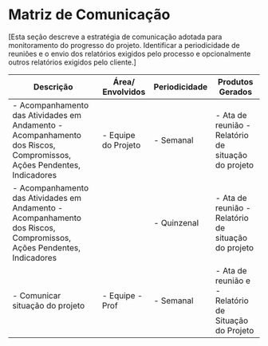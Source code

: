 # Matriz de Comunicação
[Esta seção descreve a estratégia de comunicação adotada para monitoramento do progresso do projeto. Identificar a periodicidade de reuniões e o envio dos relatórios exigidos pelo processo e opcionalmente outros relatórios exigidos pelo cliente.]

| Descrição                                                                                                               | Área/ Envolvidos    | Periodicidade | Produtos Gerados                                       |
| ----------------------------------------------------------------------------------------------------------------------- | ------------------- | ------------- | ------------------------------------------------------ |
| - Acompanhamento das Atividades em Andamento    - Acompanhamento dos Riscos, Compromissos, Ações Pendentes, Indicadores | - Equipe do Projeto | - Semanal     | - Ata de reunião - Relatório de situação do projeto    |
| - Acompanhamento das Atividades em Andamento    - Acompanhamento dos Riscos, Compromissos, Ações Pendentes, Indicadores |                     | - Quinzenal   | - Ata de reunião - Relatório de situação do projeto    |
| - Comunicar situação do projeto                                                                                         | - Equipe - Prof     | - Semanal     | - Ata de reunião e  - Relatório de Situação do Projeto |